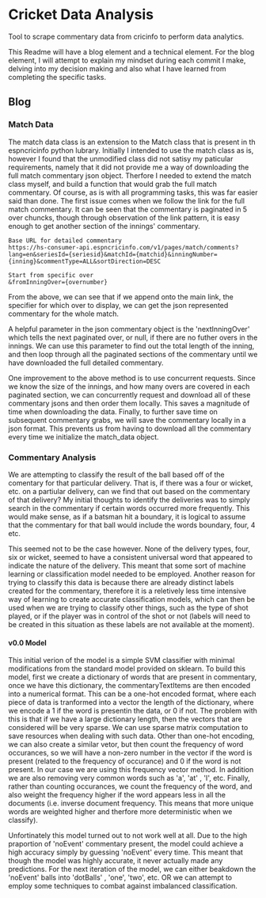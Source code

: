 # Cricket Data Analysis

Tool to scrape commentary data from cricinfo to perform data analytics.

This Readme will have a blog element and a technical element. For the blog element, I will attempt to explain my mindset during each commit I make, delving into my decision making and also what I have learned from completing the specific tasks.

## Blog

### Match Data

The match data class is an extension to the Match class that is present in th espncricinfo python lubrary. Initially I intended to use the match class as is, however I found that the unmodified class did not satisy my paticular requirements, namely that it did not provide me a way of downloading the full match commentary json object. Therfore I needed to extend the match class myself, and build a function that would grab the full match commentary. Of course, as is with all programming tasks, this was far easier said than done. The first issue comes when we follow the link for the full match commentary. It can be seen that the commentary is paginated in 5 over chuncks, though through observation of the link pattern, it is easy enough to get another section of the innings' commentary.
```
Base URL for detailed commentary
https://hs-consumer-api.espncricinfo.com/v1/pages/match/comments?lang=en&seriesId={seriesid}&matchId={matchid}&inningNumber={inning}&commentType=ALL&sortDirection=DESC

Start from specific over
&fromInningOver={overnumber}
```
From the above, we can see that if we append onto the main link, the specifier for which over to display, we can get the json represented commentary for the whole match.

A helpful parameter in the json commentary object is the 'nextInningOver' which tells the next paginated over, or null, if there are no futher overs in the innings. We can use this parameter to find out the total length of the inning, and then loop through all the paginated sections of the commentary until we have downloaded the full detailed commentary. 

One improvement to the above method is to use concurrent requests. Since we know the size of the innings, and how many overs are covered in each paginated section, we can concurrently request and download all of these commentary jsons and then order them locally. This saves a magnitude of time when downloading the data. Finally, to further save time on subsequent commentary grabs, we will save the commentary locally in a json format. This prevents us from having to download all the commentary every time we initialize the match_data object.

### Commentary Analysis

We are attempting to classify the result of the ball based off of the comentary for that particular delivery. That is, if there was a four or wicket, etc. on a partiular delivery, can we find that out based on the commentary of that delivery? My initial thoughts to identify the deliveries was to simply search in the commentary if certain words occurred more frequently. This would make sense, as if a batsman hit a boundary, it is logical to assume that the commentary for that ball would include the words boundary, four, 4 etc. 

This seemed not to be the case however. None of the delivery types, four, six or wicket, seemed to have a consistent universal word that appeared to indicate the nature of the delivery. This meant that some sort of machine learning or classification model needed to be employed. Another reason for trying to classify this data is because there are already distinct labels created for the commentary, therefore it is a reletively less time intensive way of learning to create accurate classification models, which can then be used when we are trying to classify other things, such as the type of shot played, or if the player was in control of the shot or not (labels will need to be created in this situation as these labels are not available at the moment).

#### v0.0 Model
This initial verion of the model is a simple SVM classifier with minimal modifications from the standard model provided on sklearn. To build this model, first we create a dictionary of words that are present in commentary, once we have this dictionary, the commentaryTextItems are then encoded into a numerical format. This can be a one-hot encoded format, where each piece of data is tranformed  into a vector the length of the dictionary, where we encode a 1 if the word is presentin the data, or 0 if not. The problem with this is that if we have a large dictionary length, then the vectors that are considered will be very sparse. We can use sparse matrix computation to save resources when dealing with such data. Other than one-hot encoding, we can also create a similar vetor, but then count the frequency of word occurances, so we will have a non-zero number in the vector if the word is present (related to the frequency of occurance) and 0 if the word is not present. In our case we are using this frequency vector method. In addition we are also removing very common words such as 'a', 'at' , 'I', etc. Finally, rather than counting occurances, we count the frequency of the word, and also weight the frequency higher if the word appears less in all the documents (i.e. inverse document frequency. This means that more unique words are weighted higher and therfore more deterministic when we classify).

Unfortinately this model turned out to not work well at all. Due to the high praportion of 'noEvent' commentary present, the model could achieve a high accuracy simply by guessing 'noEvent' every time. This meant that though the model was highly accurate, it never actually made any predictions. For the next iteration of the model, we can either beakdown the 'noEvent' balls into 'dotBalls' , 'one', 'two', etc. OR we can attempt to employ some techniques to combat against imbalanced classification. 
